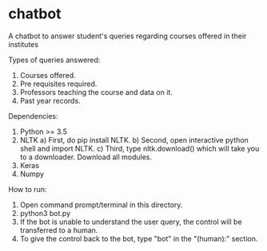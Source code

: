 # chatbot
A chatbot to answer student's queries regarding courses offered in their institutes

Types of queries answered: 
  1) Courses offered.
  2) Pre requisites required.
  3) Professors teaching the course and data on it.
  4) Past year records.
  
Dependencies:
  1) Python >= 3.5
  2) NLTK
    a) First, do pip install NLTK.
    b) Second, open interactive python shell and import NLTK.
    c) Third, type nltk.download() which will take you to a downloader. Download all modules.
  3) Keras
  4) Numpy

How to run:
  1) Open command prompt/terminal in this directory.
  2) python3 bot.py
  3) If the bot is unable to understand the user query, the control will be transferred to a human.
  4) To give the control back to the bot, type "bot" in the "(human):" section. 

